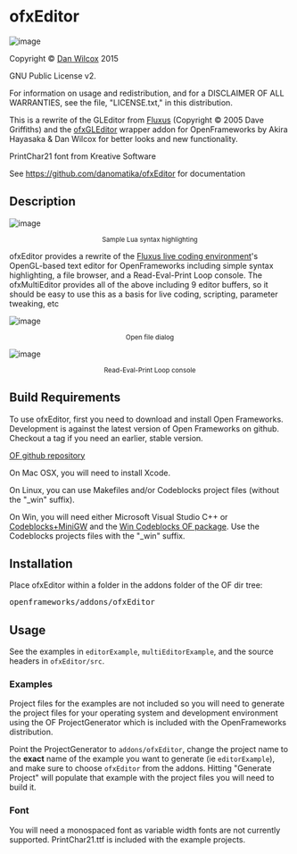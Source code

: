 ofxEditor
===================================

![image](https://github.com/danomatika/ofxEditor/raw/master/doc/editor.png)

Copyright © [Dan Wilcox](http://danomatika.com) 2015

GNU Public License v2.

For information on usage and redistribution, and for a DISCLAIMER OF ALL
WARRANTIES, see the file, "LICENSE.txt," in this distribution.

This is a rewrite of the GLEditor from [Fluxus](http://www.pawfal.org/fluxus) (Copyright © 2005 Dave Griffiths) and the [ofxGLEditor](https://github.com/Akira-Hayasaka/ofxGLEditor) wrapper addon for OpenFrameworks by Akira Hayasaka & Dan Wilcox for better looks and new functionality.

PrintChar21 font from Kreative Software

See https://github.com/danomatika/ofxEditor for documentation

Description
-----------

![image](https://github.com/danomatika/ofxEditor/raw/master/doc/syntax_highlighting.png)
<p style="text-align: center;"><small>Sample Lua syntax highlighting</small></p>

ofxEditor provides a rewrite of the [Fluxus live coding environment](http://www.pawfal.org/fluxus)'s OpenGL-based text editor for OpenFrameworks including simple syntax highlighting, a file browser, and a Read-Eval-Print Loop console. The ofxMultiEditor provides all of the above including 9 editor buffers, so it should be easy to use this as a basis for live coding, scripting, parameter tweaking, etc

![image](https://github.com/danomatika/ofxEditor/raw/master/doc/file_dialog.png)
<p style="text-align: center;"><small>Open file dialog</small></p>

![image](https://github.com/danomatika/ofxEditor/raw/master/doc/repl_console.png)
<p style="text-align: center;"><small>Read-Eval-Print Loop console</small></p>

Build Requirements
------------------

To use ofxEditor, first you need to download and install Open Frameworks. Development is against the latest version of Open Frameworks on github. Checkout a tag if you need an earlier, stable version.

[OF github repository](https://github.com/openframeworks/openFrameworks)

On Mac OSX, you will need to install Xcode.

On Linux, you can use Makefiles and/or Codeblocks project files (without the "_win" suffix).

On Win, you will need either Microsoft Visual Studio C++ or [Codeblocks+MiniGW](http://www.codeblocks.org/downloads/26) and the [Win Codeblocks OF package](http://www.openframeworks.cc/download). Use the Codeblocks projects files with the "_win" suffix.

Installation
------------

Place ofxEditor within a folder in the addons folder of the OF dir tree:
<pre>
openframeworks/addons/ofxEditor
</pre>

Usage
-----

See the examples in `editorExample`, `multiEditorExample`, and the source headers in `ofxEditor/src`.

### Examples

Project files for the examples are not included so you will need to generate the project files for your operating system and development environment using the OF ProjectGenerator which is included with the OpenFrameworks distribution.

Point the ProjectGenerator to `addons/ofxEditor`, change the project name to the **exact** name of the example you want to generate (ie `editorExample`), and make sure to choose `ofxEditor` from the addons. Hitting "Generate Project" will populate that example with the project files you will need to build it.

### Font

You will need a monospaced font as variable width fonts are not currently supported. PrintChar21.ttf is included with the example projects.
